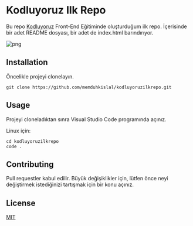 # Kodluyoruz Ilk Repo
Bu repo [Kodluyoruz](https://www.kodluyoruz.org/) Front-End Eğitiminde oluşturduğum ilk repo. İçerisinde bir adet README dosyası, bir adet de index.html barındırıyor.

![png](https://i.hizliresim.com/332j9ml.png)

## Installation
Öncelikle projeyi clonelayın. 
```
git clone https://github.com/memduhkislal/kodluyoruzilkrepo.git
```

## Usage
Projeyi cloneladıktan sınra Visual Studio Code programında açınız.

Linux için:
```
cd kodluyoruzilkrepo 
code .
```

## Contributing
Pull requestler kabul edilir. Büyük değişiklikler için, lütfen önce neyi değiştirmek istediğinizi tartışmak için bir konu açınız.

## License
[MIT](https://choosealicense.com/licenses/mit/)


